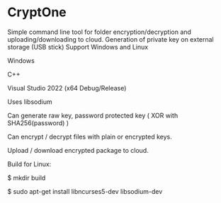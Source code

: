 # CryptOne

Simple command line tool for folder encryption/decryption and uploading/downloading to cloud.
Generation of private key on external storage (USB stick)
Support Windows and Linux

Windows

C++

Visual Studio 2022 (x64 Debug/Release)

Uses libsodium


Can generate raw key, password protected key ( XOR with SHA256(password) )

Can encrypt / decrypt files with plain or encrypted keys.

Upload / download encrypted package to cloud.


Build for Linux:

$ mkdir build

$ sudo apt-get install libncurses5-dev libsodium-dev
